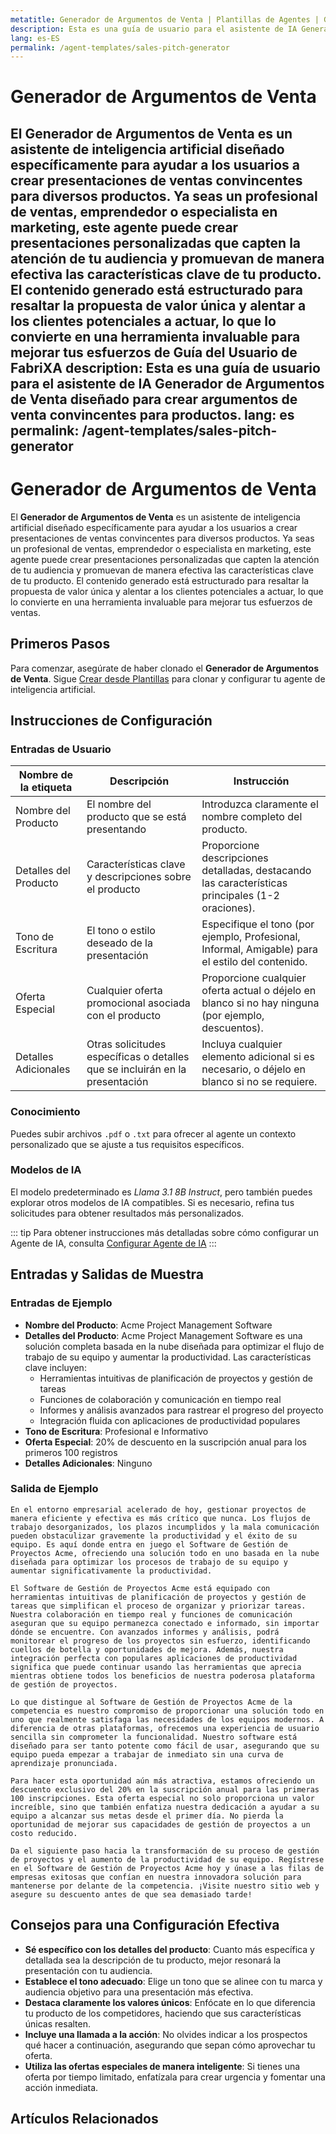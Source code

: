 ```yaml
---
metatitle: Generador de Argumentos de Venta | Plantillas de Agentes | Guía de Usuario de FabriXAI
description: Esta es una guía de usuario para el asistente de IA Generador de Argumentos de Venta diseñado para crear argumentos de venta convincentes para productos.
lang: es-ES
permalink: /agent-templates/sales-pitch-generator
---
```


# Generador de Argumentos de Venta

El **Generador de Argumentos de Venta** es un asistente de inteligencia artificial diseñado específicamente para ayudar a los usuarios a crear presentaciones de ventas convincentes para diversos productos. Ya seas un profesional de ventas, emprendedor o especialista en marketing, este agente puede crear presentaciones personalizadas que capten la atención de tu audiencia y promuevan de manera efectiva las características clave de tu producto. El contenido generado está estructurado para resaltar la propuesta de valor única y alentar a los clientes potenciales a actuar, lo que lo convierte en una herramienta invaluable para mejorar tus esfuerzos de Guía del Usuario de FabriXA
description: Esta es una guía de usuario para el asistente de IA Generador de Argumentos de Venta diseñado para crear argumentos de venta convincentes para productos.
lang: es
permalink: /agent-templates/sales-pitch-generator
---

# Generador de Argumentos de Venta

El **Generador de Argumentos de Venta** es un asistente de inteligencia artificial diseñado específicamente para ayudar a los usuarios a crear presentaciones de ventas convincentes para diversos productos. Ya seas un profesional de ventas, emprendedor o especialista en marketing, este agente puede crear presentaciones personalizadas que capten la atención de tu audiencia y promuevan de manera efectiva las características clave de tu producto. El contenido generado está estructurado para resaltar la propuesta de valor única y alentar a los clientes potenciales a actuar, lo que lo convierte en una herramienta invaluable para mejorar tus esfuerzos de ventas.

## Primeros Pasos

Para comenzar, asegúrate de haber clonado el **Generador de Argumentos de Venta**. Sigue [Crear desde Plantillas](/en-us/create-from-templates/) para clonar y configurar tu agente de inteligencia artificial.

## Instrucciones de Configuración

### Entradas de Usuario

| Nombre de la etiqueta | Descripción                                               | Instrucción                                                               |
| --------------------- | --------------------------------------------------------- | ------------------------------------------------------------------------- |
| Nombre del Producto   | El nombre del producto que se está presentando            | Introduzca claramente el nombre completo del producto.                    |
| Detalles del Producto | Características clave y descripciones sobre el producto   | Proporcione descripciones detalladas, destacando las características principales (1-2 oraciones). |
| Tono de Escritura     | El tono o estilo deseado de la presentación               | Especifique el tono (por ejemplo, Profesional, Informal, Amigable) para el estilo del contenido. |
| Oferta Especial       | Cualquier oferta promocional asociada con el producto     | Proporcione cualquier oferta actual o déjelo en blanco si no hay ninguna (por ejemplo, descuentos). |
| Detalles Adicionales  | Otras solicitudes específicas o detalles que se incluirán en la presentación | Incluya cualquier elemento adicional si es necesario, o déjelo en blanco si no se requiere. |

### Conocimiento

Puedes subir archivos `.pdf` o `.txt` para ofrecer al agente un contexto personalizado que se ajuste a tus requisitos específicos.

### Modelos de IA

El modelo predeterminado es *Llama 3.1 8B Instruct*, pero también puedes explorar otros modelos de IA compatibles. Si es necesario, refina tus solicitudes para obtener resultados más personalizados.

::: tip
Para obtener instrucciones más detalladas sobre cómo configurar un Agente de IA, consulta [Configurar Agente de IA](/es-us/configurar-agente-ai/)
:::

## Entradas y Salidas de Muestra

### Entradas de Ejemplo

- **Nombre del Producto**: Acme Project Management Software
- **Detalles del Producto**: Acme Project Management Software es una solución completa basada en la nube diseñada para optimizar el flujo de trabajo de su equipo y aumentar la productividad. Las características clave incluyen:
  - Herramientas intuitivas de planificación de proyectos y gestión de tareas
  - Funciones de colaboración y comunicación en tiempo real
  - Informes y análisis avanzados para rastrear el progreso del proyecto
  - Integración fluida con aplicaciones de productividad populares
- **Tono de Escritura**: Profesional e Informativo
- **Oferta Especial**: 20% de descuento en la suscripción anual para los primeros 100 registros
- **Detalles Adicionales**: Ninguno

### Salida de Ejemplo

```
En el entorno empresarial acelerado de hoy, gestionar proyectos de manera eficiente y efectiva es más crítico que nunca. Los flujos de trabajo desorganizados, los plazos incumplidos y la mala comunicación pueden obstaculizar gravemente la productividad y el éxito de su equipo. Es aquí donde entra en juego el Software de Gestión de Proyectos Acme, ofreciendo una solución todo en uno basada en la nube diseñada para optimizar los procesos de trabajo de su equipo y aumentar significativamente la productividad.

El Software de Gestión de Proyectos Acme está equipado con herramientas intuitivas de planificación de proyectos y gestión de tareas que simplifican el proceso de organizar y priorizar tareas. Nuestra colaboración en tiempo real y funciones de comunicación aseguran que su equipo permanezca conectado e informado, sin importar dónde se encuentre. Con avanzados informes y análisis, podrá monitorear el progreso de los proyectos sin esfuerzo, identificando cuellos de botella y oportunidades de mejora. Además, nuestra integración perfecta con populares aplicaciones de productividad significa que puede continuar usando las herramientas que aprecia mientras obtiene todos los beneficios de nuestra poderosa plataforma de gestión de proyectos.

Lo que distingue al Software de Gestión de Proyectos Acme de la competencia es nuestro compromiso de proporcionar una solución todo en uno que realmente satisfaga las necesidades de los equipos modernos. A diferencia de otras plataformas, ofrecemos una experiencia de usuario sencilla sin comprometer la funcionalidad. Nuestro software está diseñado para ser tanto potente como fácil de usar, asegurando que su equipo pueda empezar a trabajar de inmediato sin una curva de aprendizaje pronunciada.

Para hacer esta oportunidad aún más atractiva, estamos ofreciendo un descuento exclusivo del 20% en la suscripción anual para las primeras 100 inscripciones. Esta oferta especial no solo proporciona un valor increíble, sino que también enfatiza nuestra dedicación a ayudar a su equipo a alcanzar sus metas desde el primer día. No pierda la oportunidad de mejorar sus capacidades de gestión de proyectos a un costo reducido.

Da el siguiente paso hacia la transformación de su proceso de gestión de proyectos y el aumento de la productividad de su equipo. Regístrese en el Software de Gestión de Proyectos Acme hoy y únase a las filas de empresas exitosas que confían en nuestra innovadora solución para mantenerse por delante de la competencia. ¡Visite nuestro sitio web y asegure su descuento antes de que sea demasiado tarde!
```

## Consejos para una Configuración Efectiva

- **Sé específico con los detalles del producto**: Cuanto más específica y detallada sea la descripción de tu producto, mejor resonará la presentación con tu audiencia.
- **Establece el tono adecuado**: Elige un tono que se alinee con tu marca y audiencia objetivo para una presentación más efectiva.
- **Destaca claramente los valores únicos**: Enfócate en lo que diferencia tu producto de los competidores, haciendo que sus características únicas resalten.
- **Incluye una llamada a la acción**: No olvides indicar a los prospectos qué hacer a continuación, asegurando que sepan cómo aprovechar tu oferta.
- **Utiliza las ofertas especiales de manera inteligente**: Si tienes una oferta por tiempo limitado, enfatízala para crear urgencia y fomentar una acción inmediata.

## Artículos Relacionados
